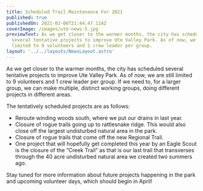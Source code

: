 ```yaml
---
title: Scheduled Trail Maintenance For 2021
published: true
publishedOn: 2021-02-06T21:44:47.114Z
coverImage: /images/ute-news-5.jpg
previewText: As we get closer to the warmer months, the city has scheduled
  several tentative projects to improve Ute Valley Park. As of now, we are still
  limited to 9 volunteers and 1 crew leader per group.
layout: '../../layouts/NewsLayout.astro'
---
```


As we get closer to the warmer months, the city has scheduled several tentative projects to improve Ute Valley Park. As of now, we are still limited to 9 volunteers and 1 crew leader per group. If we need to, for a larger group, we can make multiple, distinct working groups, doing different projects in different areas.

The tentatively scheduled projects are as follows:

- Reroute winding woods south, where we put our drains in last year.
- Closure of rogue trails going up to rattlesnake ridge. This would also close off the largest undisturbed natural area in the park.
- Closure of rogue trails that come off the new Regional Trail.
- One project that will hopefully get completed this year by an Eagle Scout is the closure of the “Creek Trail” as that is our last trail that transverses through the 40 acre undisturbed natural area we created two summers ago.

Stay tuned for more information about future projects happening in the park and upcoming volunteer days, which should begin in April!

